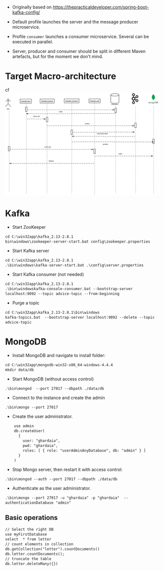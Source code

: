* Originally based on https://thepracticaldeveloper.com/spring-boot-kafka-config/ 


* Default profile launches the server and the message producer microservice.
* Profile `consumer` launches a consumer microservice. Several can be executed in parallel.
* Server, producer and consumer should be split in different Maven artefacts, but for the moment we don't mind.

# Target Macro-architecture

cf ![Target Macro-architecture](./etc/ghardaia.png)

# Kafka
* Start ZooKeeper
```
cd C:\win32app\kafka_2.13-2.8.1
bin\windows\zookeeper-server-start.bat config\zookeeper.properties
```
* Start Kafka server
```
cd C:\win32app\kafka_2.13-2.8.1
.\bin\windows\kafka-server-start.bat .\config\server.properties
```
* Start Kafka consumer (not needed)
```
cd C:\win32app\kafka_2.13-2.8.1
.\bin\windowskafka-console-consumer.bat --bootstrap-server localhost:9092 --topic advice-topic --from-beginning
```
* Purge a topic
```
cd C:\win32app\kafka_2.13-2.8.1\bin\windows
kafka-topics.bat  --bootstrap-server localhost:9092 --delete --topic advice-topic
```

# MongoDB

* Install MongoDB and navigate to install folder:
```
cd C:\win32app\mongodb-win32-x86_64-windows-4.4.4
mkdir data/db
```
* Start MongoDB (without access control)
```
.\bin\mongod  --port 27017 --dbpath ./data/db
```
* Connect to the instance and create the admin
```
.\bin\mongo --port 27017

```
* Create the user administrator.
```
    use admin
    db.createUser(
      {
        user: "ghardaia",
        pwd: "ghardaia",
        roles: [ { role: "userAdminAnyDatabase", db: "admin" } ]
      }
    )
```
* Stop Mongo server, then restart it with access control:
```
.\bin\mongod --auth --port 27017 --dbpath ./data/db
```
* Authenticate as the user administrator.
```
.\bin\mongo --port 27017 -u "ghardaia" -p "ghardaia"  --authenticationDatabase "admin"
```

## Basic operations

```
// Select the right DB
use myFirstDatabase
select  * from letter
// count elements in collection
db.getCollection("letter").countDocuments()
db.letter.countDocuments();
// truncate the table
db.letter.deleteMany({})
```
